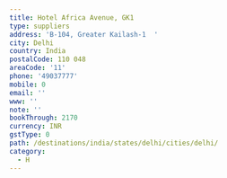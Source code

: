 ```yaml
---
title: Hotel Africa Avenue, GK1
type: suppliers
address: 'B-104, Greater Kailash-1  '
city: Delhi
country: India
postalCode: 110 048
areaCode: '11'
phone: '49037777'
mobile: 0
email: ''
www: ''
note: ''
bookThrough: 2170
currency: INR
gstType: 0
path: /destinations/india/states/delhi/cities/delhi/
category:
  - H
---
```


